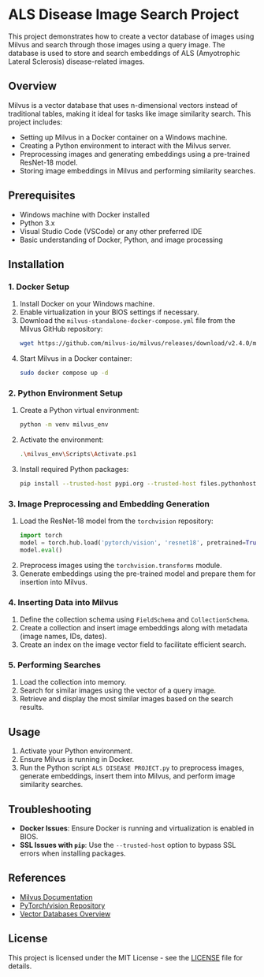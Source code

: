 # ALS Disease Image Search Project

This project demonstrates how to create a vector database of images using Milvus and search through those images using a query image. The database is used to store and search embeddings of ALS (Amyotrophic Lateral Sclerosis) disease-related images.

## Overview

Milvus is a vector database that uses n-dimensional vectors instead of traditional tables, making it ideal for tasks like image similarity search. This project includes:

- Setting up Milvus in a Docker container on a Windows machine.
- Creating a Python environment to interact with the Milvus server.
- Preprocessing images and generating embeddings using a pre-trained ResNet-18 model.
- Storing image embeddings in Milvus and performing similarity searches.

## Prerequisites

- Windows machine with Docker installed
- Python 3.x
- Visual Studio Code (VSCode) or any other preferred IDE
- Basic understanding of Docker, Python, and image processing

## Installation

### 1. Docker Setup

1. Install Docker on your Windows machine.
2. Enable virtualization in your BIOS settings if necessary.
3. Download the `milvus-standalone-docker-compose.yml` file from the Milvus GitHub repository:
    ```bash
    wget https://github.com/milvus-io/milvus/releases/download/v2.4.0/milvus-standalone-docker-compose.yml -O docker-compose.yml
    ```
4. Start Milvus in a Docker container:
    ```bash
    sudo docker compose up -d
    ```

### 2. Python Environment Setup

1. Create a Python virtual environment:
    ```bash
    python -m venv milvus_env
    ```
2. Activate the environment:
    ```bash
    .\milvus_env\Scripts\Activate.ps1
    ```
3. Install required Python packages:
    ```bash
    pip install --trusted-host pypi.org --trusted-host files.pythonhosted.org pymilvus protobuf grpcio-tools jupyterlab torchvision
    ```

### 3. Image Preprocessing and Embedding Generation

1. Load the ResNet-18 model from the `torchvision` repository:
    ```python
    import torch
    model = torch.hub.load('pytorch/vision', 'resnet18', pretrained=True)
    model.eval()
    ```
2. Preprocess images using the `torchvision.transforms` module.
3. Generate embeddings using the pre-trained model and prepare them for insertion into Milvus.

### 4. Inserting Data into Milvus

1. Define the collection schema using `FieldSchema` and `CollectionSchema`.
2. Create a collection and insert image embeddings along with metadata (image names, IDs, dates).
3. Create an index on the image vector field to facilitate efficient search.

### 5. Performing Searches

1. Load the collection into memory.
2. Search for similar images using the vector of a query image.
3. Retrieve and display the most similar images based on the search results.

## Usage

1. Activate your Python environment.
2. Ensure Milvus is running in Docker.
3. Run the Python script `ALS DISEASE PROJECT.py` to preprocess images, generate embeddings, insert them into Milvus, and perform image similarity searches.

## Troubleshooting

- **Docker Issues**: Ensure Docker is running and virtualization is enabled in BIOS.
- **SSL Issues with `pip`**: Use the `--trusted-host` option to bypass SSL errors when installing packages.

## References

- [Milvus Documentation](https://milvus.io/docs/)
- [PyTorch/vision Repository](https://pytorch.org/vision/stable/index.html)
- [Vector Databases Overview](https://towardsdatascience.com/deep-dive-into-vector-databases-by-hand-e9ab71f54f80)

## License

This project is licensed under the MIT License - see the [LICENSE](LICENSE) file for details.
